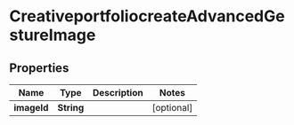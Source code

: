 # CreativeportfoliocreateAdvancedGestureImage

## Properties
Name | Type | Description | Notes
------------ | ------------- | ------------- | -------------
**imageId** | **String** |  |  [optional]
